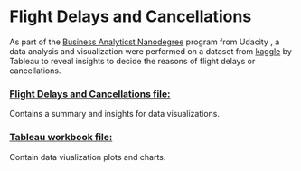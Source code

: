 # Flight Delays and Cancellations

As part of the [Business Analyticst Nanodegree](https://www.udacity.com/course/business-analytics-nanodegree--nd098) program from Udacity , a data analysis and visualization were performed on a dataset from [kaggle](https://www.kaggle.com/datasets/usdot/flight-delays) by  Tableau to reveal insights to decide the reasons of flight delays or cancellations.


### [Flight Delays and Cancellations file:](https://github.com/RawanAlsaedi/Flight-Delays-and-Cancellations/blob/main/Flight%20Delays%20and%20Cancellations.pdf)
Contains a summary and insights for data visualizations.


### [Tableau workbook file:](https://github.com/RawanAlsaedi/Flight-Delays-and-Cancellations/blob/main/Flight%20Delays%20and%20Cancellations.twbx)
Contain data viualization plots and charts.
